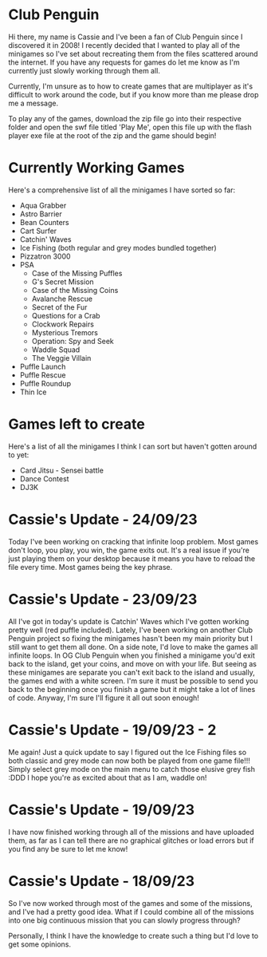 # Club Penguin
Hi there, my name is Cassie and I've been a fan of Club Penguin since I discovered it in 2008! I recently decided that I wanted to play all of the minigames so I've set about recreating them from the files scattered around the internet. If you have any requests for games do let me know as I'm currently just slowly working through them all.

Currently, I'm unsure as to how to create games that are multiplayer as it's difficult to work around the code, but if you know more than me please drop me a message.

To play any of the games, download the zip file go into their respective folder and open the swf file titled 'Play Me', open this file up with the flash player exe file at the root of the zip and the game should begin!

# Currently Working Games
Here's a comprehensive list of all the minigames I have sorted so far:
 * Aqua Grabber
 * Astro Barrier
 * Bean Counters
 * Cart Surfer
 * Catchin' Waves
 * Ice Fishing (both regular and grey modes bundled together)
 * Pizzatron 3000
 * PSA
   * Case of the Missing Puffles
   * G's Secret Mission
   * Case of the Missing Coins
   * Avalanche Rescue
   * Secret of the Fur
   * Questions for a Crab
   * Clockwork Repairs
   * Mysterious Tremors
   * Operation: Spy and Seek
   * Waddle Squad
   * The Veggie Villain
 * Puffle Launch
 * Puffle Rescue
 * Puffle Roundup
 * Thin Ice

# Games left to create
Here's a list of all the minigames I think I can sort but haven't gotten around to yet:
 * Card Jitsu - Sensei battle
 * Dance Contest
 * DJ3K

# Cassie's Update - 24/09/23
Today I've been working on cracking that infinite loop problem. Most games don't loop, you play, you win, the game exits out. It's a real issue if you're just playing them on your desktop because it means you have to reload the file every time. Most games being the key phrase.


# Cassie's Update - 23/09/23
All I've got in today's update is Catchin' Waves which I've gotten working pretty well (red puffle included). Lately, I've been working on another Club Penguin project so fixing the minigames hasn't been my main priority but I still want to get them all done. On a side note, I'd love to make the games all infinite loops. In OG Club Penguin when you finished a minigame you'd exit back to the island, get your coins, and move on with your life. But seeing as these minigames are separate you can't exit back to the island and usually, the games end with a white screen. I'm sure it must be possible to send you back to the beginning once you finish a game but it might take a lot of lines of code.
Anyway, I'm sure I'll figure it all out soon enough!

# Cassie's Update - 19/09/23 - 2
Me again! Just a quick update to say I figured out the Ice Fishing files so both classic and grey mode can now both be played from one game file!!! Simply select grey mode on the main menu to catch those elusive grey fish :DDD I hope you're as excited about that as I am, waddle on!

# Cassie's Update - 19/09/23
I have now finished working through all of the missions and have uploaded them, as far as I can tell there are no graphical glitches or load errors but if you find any be sure to let me know!

# Cassie's Update - 18/09/23
So I've now worked through most of the games and some of the missions, and I've had a pretty good idea. What if I could combine all of the missions into one big continuous mission that you can slowly progress through?

Personally, I think I have the knowledge to create such a thing but I'd love to get some opinions.
